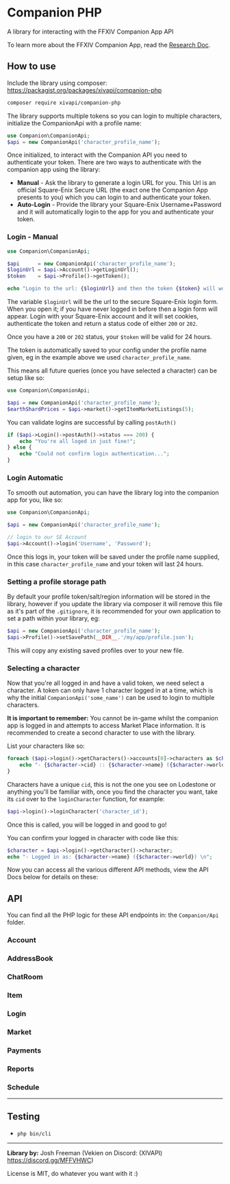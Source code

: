 
# Companion PHP  
  
A library for interacting with the FFXIV Companion App API  
  
To learn more about the FFXIV Companion App, read the [Research Doc](https://github.com/viion/ffxiv-datamining/blob/master/docs/CompanionAppApi.md).  
  
## How to use  
  
Include the library using composer: https://packagist.org/packages/xivapi/companion-php  
  
```bash  
composer require xivapi/companion-php
```  
  
The library supports multiple tokens so you can login to multiple characters, initialize the CompanionApi with a profile name:  
  
```php  
use Companion\CompanionApi;  
$api = new CompanionApi('character_profile_name');  
```  
  
Once initialized, to interact with the Companion API you need to authenticate your token. There are two ways to authenticate with the companion app using the library:  
  
- **Manual** - Ask the library to generate a login URL for you. This Url is an official Square-Enix Secure URL (the exact one the Companion App presents to you) which you can login to and authenticate your token.  
- **Auto-Login** - Provide the library your Square-Enix Username+Password and it will automatically login to the app for you and authenticate your token.  
  
### Login - Manual

```php
use Companion\CompanionApi; 

$api      = new CompanionApi('character_profile_name');
$loginUrl = $api->Account()->getLoginUrl();
$token    = $api->Profile()->getToken();

echo "Login to the url: {$loginUrl} and then the token {$token} will work";
```

The variable `$loginUrl` will be the url to the secure Square-Enix login form. When you open it; if you have never logged in before then a login form will appear. Login with your Square-Enix account and it will set cookies, authenticate the token and return a status code of either `200` or `202`.

Once you have a `200` or `202` status, your `$token` will be valid for 24 hours.

The token is automatically saved to your config under the profile name given, eg in the example above we used `character_profile_name`. 

This means all future queries (once you have selected a character) can be setup like so:

```php
use Companion\CompanionApi; 

$api = new CompanionApi('character_profile_name');
$earthShardPrices = $api->market()->getItemMarketListings(5);
```

You can validate logins are successful by calling `postAuth()`

```php
if ($api->Login()->postAuth()->status === 200) {
    echo "You're all loged in just fine!";
} else {
    echo "Could not confirm login authentication...";
}
```

### Login Automatic

To smooth out automation, you can have the library log into the companion app for you, like so:

```php
use Companion\CompanionApi; 

$api = new CompanionApi('character_profile_name');

// login to our SE Account
$api->Account()->login('Username', 'Password');
```

Once this logs in, your token will be saved under the profile name supplied, in this case `character_profile_name` and your token will last 24 hours.

### Setting a profile storage path

By default your profile token/salt/region information will be stored in the library, however if you update the library via composer it will remove this file as it's part of the `.gitignore`, it is recommended for your own application to set a path within your library, eg:

```php
$api = new CompanionApi('character_profile_name');
$api->Profile()->setSavePath(__DIR__.'/my/app/profile.json');
```

This will copy any existing saved profiles over to your new file.

### Selecting a character

Now that you're all logged in and have a valid token, we need select a character. A token can only have 1 character logged in at a time, which is why the initial `CompanionApi('some_name')` can be used to login to multiple characters.

**It is important to remember:** You cannot be in-game whilst the companion app is logged in and attempts to access Market Place information. It is recommended to create a second character to use with the library.

List your characters like so:

```php
foreach ($api->login()->getCharacters()->accounts[0]->characters as $character) {
    echo "- {$character->cid} :: {$character->name} ({$character->world})\n";
}
```

Characters have a unique `cid`, this is not the one you see on Lodestone or anything you'll be familiar with, once you find the character you want, take its `cid` over to the `loginCharacter` function, for example:

```php
$api->login()->loginCharacter('character_id');
```

Once this is called, you will be logged in and good to go!

You can confirm your logged in character with code like this:

```php
$character = $api->login()->getCharacter()->character;
echo "- Logged in as: {$character->name} ({$character->world}) \n";
```

Now you can access all the various different API methods, view the API Docs below for details on these:

## API

You can find all the PHP logic for these API endpoints in: the `Companion/Api` folder.

### Account

### AddressBook

### ChatRoom

### Item

### Login

### Market

### Payments

### Reports

### Schedule

---

## Testing  
  
- `php bin/cli`  

---

**Library by:** Josh Freeman (Vekien on Discord: (XIVAPI) https://discord.gg/MFFVHWC)

License is MIT, do whatever you want with it :)
